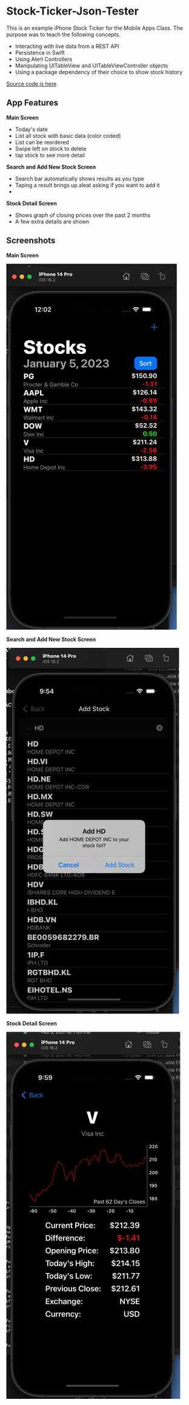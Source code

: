 # Stock-Ticker-Json-Tester

This is an example iPhone Stock Ticker for the Mobile Apps Class.  The purpose was to teach the following concepts.

- Interacting with live data from a REST API
- Persistence in Swift
- Using Alert Controllers
- Manipulating UITableView and UITableViewController objects
- Using a package dependency of their choice to show stock history

[Source code is here](https://github.com/rshunter05/Stock-Ticker-Json-Tester/tree/main/Stock%20Ticker%20Json%20Tester)


## App Features

**Main Screen**
- Today's date
- List all stock with basic data (color coded)
- List can be reordered
- Swipe left on stock to delete
- tap stock to see more detail

**Search and Add New Stock Screen**
- Search bar automatically shows results as you type
- Taping a result brings up aleat asking if you want to add it
- 

**Stock Detail Screen**
- Shows graph of closing prices over the past 2 months
- A few extra details are shown


## Screenshots

**Main Screen**

   ![Main Screen](https://github.com/rshunter05/Stock-Ticker-Json-Tester/blob/main/pics/Screen%20Shot%202023-01-05%20at%2012.02.42%20PM.png)

**Search and Add New Stock Screen**

   ![Search / Add Stock Screen](https://github.com/rshunter05/Stock-Ticker-Json-Tester/blob/main/pics/Screen%20Shot%202023-01-05%20at%209.54.19%20AM.png)

**Stock Detail Screen**

   ![](https://github.com/rshunter05/Stock-Ticker-Json-Tester/blob/main/pics/Screen%20Shot%202023-01-05%20at%209.59.00%20AM.png)

